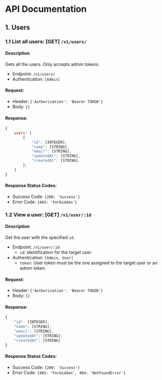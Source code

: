 # API Documentation

## 1. Users
### 1.1 List all users: [GET] `/v1/users/`
#### Description
Gets all the users. Only accepts admin tokens.
- Endpoint: `/v1/users/`
- Authentication: `[Admin]`

#### Request:
- Header: `{'Authorization': 'Bearer TOKEN'}`
- Body: `{}`

#### Response:
```javascript
{
    users: [
        {
            "id": [INTEGER],
            "name": [STRING],
            "email": [STRING],
            "updatedAt": [STRING],
            "createdAt": [STRING]
        },
    ]
}
```
#### Response Status Codes:
- Success Code: `{200: 'Success'}`
- Error Code: `{403: 'Forbidden'}`

### 1.2 View a user: [GET] `/v1/user/:id`
#### Description
Get the user with the specified `id`.
- Endpoint: `/v1/user/:id`
    - `id`: identification for the target user.
- Authentication: `[Admin, User]`
    - `token`: User token must be the one assigned to the target user or an admin token.

#### Request:
- Header: `{'Authorization': 'Bearer TOKEN'}`
- Body: `{}`

#### Response:
```javascript
{
    "id": [INTEGER],
    "name": [STRING],
    "email": [STRING],
    "updatedAt": [STRING],
    "createdAt": [STRING]
}
```
#### Response Status Codes:
- Success Code: `{200: 'Success'}`
- Error Code: `{403: 'Forbidden', 404: 'NotFoundError'}`
